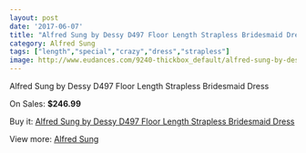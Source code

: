 ```yaml
---
layout: post
date: '2017-06-07'
title: "Alfred Sung by Dessy D497 Floor Length Strapless Bridesmaid Dress"
category: Alfred Sung
tags: ["length","special","crazy","dress","strapless"]
image: http://www.eudances.com/9240-thickbox_default/alfred-sung-by-dessy-d497-floor-length-strapless-bridesmaid-dress.jpg
---
```

Alfred Sung by Dessy D497 Floor Length Strapless Bridesmaid Dress

On Sales: **$246.99**
<a href="https://www.eudances.com/en/alfred-sung/3096-alfred-sung-by-dessy-d497-floor-length-strapless-bridesmaid-dress.html"><amp-img layout="responsive" width="600" height="600" src="//www.eudances.com/9240-thickbox_default/alfred-sung-by-dessy-d497-floor-length-strapless-bridesmaid-dress.jpg" alt="Alfred Sung by Dessy D497 Floor Length Strapless Bridesmaid Dress 0" /></a>
<a href="https://www.eudances.com/en/alfred-sung/3096-alfred-sung-by-dessy-d497-floor-length-strapless-bridesmaid-dress.html"><amp-img layout="responsive" width="600" height="600" src="//www.eudances.com/9243-thickbox_default/alfred-sung-by-dessy-d497-floor-length-strapless-bridesmaid-dress.jpg" alt="Alfred Sung by Dessy D497 Floor Length Strapless Bridesmaid Dress 1" /></a>
<a href="https://www.eudances.com/en/alfred-sung/3096-alfred-sung-by-dessy-d497-floor-length-strapless-bridesmaid-dress.html"><amp-img layout="responsive" width="600" height="600" src="//www.eudances.com/9242-thickbox_default/alfred-sung-by-dessy-d497-floor-length-strapless-bridesmaid-dress.jpg" alt="Alfred Sung by Dessy D497 Floor Length Strapless Bridesmaid Dress 2" /></a>
<a href="https://www.eudances.com/en/alfred-sung/3096-alfred-sung-by-dessy-d497-floor-length-strapless-bridesmaid-dress.html"><amp-img layout="responsive" width="600" height="600" src="//www.eudances.com/9241-thickbox_default/alfred-sung-by-dessy-d497-floor-length-strapless-bridesmaid-dress.jpg" alt="Alfred Sung by Dessy D497 Floor Length Strapless Bridesmaid Dress 3" /></a>

Buy it: [Alfred Sung by Dessy D497 Floor Length Strapless Bridesmaid Dress](https://www.eudances.com/en/alfred-sung/3096-alfred-sung-by-dessy-d497-floor-length-strapless-bridesmaid-dress.html "Alfred Sung by Dessy D497 Floor Length Strapless Bridesmaid Dress")

View more: [Alfred Sung](https://www.eudances.com/en/52-alfred-sung "Alfred Sung")